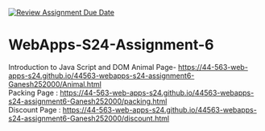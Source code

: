 [![Review Assignment Due Date](https://classroom.github.com/assets/deadline-readme-button-24ddc0f5d75046c5622901739e7c5dd533143b0c8e959d652212380cedb1ea36.svg)](https://classroom.github.com/a/1Z6dGCon)
# WebApps-S24-Assignment-6
Introduction to Java Script and DOM Animal Page- https://44-563-web-apps-s24.github.io/44563-webapps-s24-assignment6-Ganesh252000/Animal.html<br>
Packing Page : https://44-563-web-apps-s24.github.io/44563-webapps-s24-assignment6-Ganesh252000/packing.html<br>
Discount Page : https://44-563-web-apps-s24.github.io/44563-webapps-s24-assignment6-Ganesh252000/discount.html

